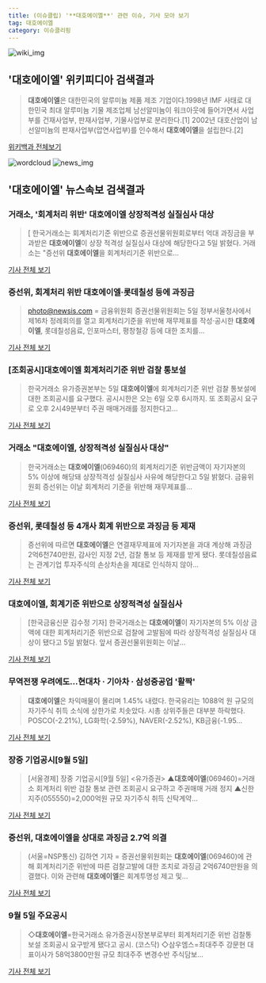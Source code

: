 ```yaml
---
title: (이슈클립) '**대호에이엘**' 관련 이슈, 기사 모아 보기
tag: 대호에이엘
category: 이슈클리핑
---
```

![wiki_img](https://user-images.githubusercontent.com/42597476/44503234-41136a80-a6d0-11e8-9071-6fc6418eafe4.png)
## **'**대호에이엘**'** 위키피디아 검색결과
>**대호에이엘**은 대한민국의 알루미늄 제품 제조 기업이다.1998년 IMF 사태로 대한민국 최대 알루미늄 기물 제조업체 남선알미늄이 워크아웃에 들어가면서 사업부를 건재사업부, 판재사업부, 기물사업부로 분리한다.[1] 2002년 대호산업이 남선알미늄의 판재사업부(압연사업부)를 인수해서 **대호에이엘**을 설립한다.[2]

<a href="https://ko.wikipedia.org/wiki/대호에이엘" target="_blank">위키백과 전체보기</a>

![wordcloud](https://s3.ap-northeast-2.amazonaws.com/lyrics101-wordcloud/2018-09-05-1536135067.png)
![news_img](https://user-images.githubusercontent.com/42597476/44507050-1206f400-a6e4-11e8-8d98-7ffbfebb353f.png)
## **'**대호에이엘**'** 뉴스속보 검색결과
### 거래소, '회계처리 위반' **대호에이엘** 상장적격성 실질심사 대상

>[ 한국거래소는 회계처리기준 위반으로 증권선물위원회로부터 억대 과징금을 부과받은 **대호에이엘**이 상장 적격성 실질심사 대상에 해당한다고 5일 밝혔다. 거래소는 "증선위 **대호에이엘**을 회계처리기준 위반으로...

<a href="http://view.asiae.co.kr/news/view.htm?idxno=2018090516401723552" target="_blank">기사 전체 보기</a>

### 증선위, 회계처리 위반 **대호에이엘**·롯데칠성 등에 과징금

>photo@newsis.com = 금융위원회 증권선물위원회는 5일 정부서울청사에서 제16차 정례회의를 열고 회계처리기준을 위반해 재무제표를 작성·공시한 **대호에이엘**, 롯데칠성음료, 인포마스터, 평창철강 등에 대한 조치를...

<a href="http://www.newsis.com/view/?id=NISX20180905_0000410202&cID=10401&pID=10400" target="_blank">기사 전체 보기</a>

### [조회공시]**대호에이엘** 회계처리기준 위반 검찰 통보설

>한국거래소 유가증권본부는 5일 **대호에이엘**에 회계처리기준 위반 검찰 통보설에 대한 조회공시를 요구했다. 공시시한은 오는 6일 오후 6시까지. 또 조회공시 요구로 오후 2시49분부터 주권 매매거래를 정지한다고...

<a href="http://news.mt.co.kr/mtview.php?no=2018090514551622478" target="_blank">기사 전체 보기</a>

### 거래소 "**대호에이엘**, 상장적격성 실질심사 대상"

>한국거래소는 **대호에이엘**(069460)의 회계처리기준 위반금액이 자기자본의 5% 이상에 해당돼 상장적격성 실질심사 사유에 해당한다고 5일 밝혔다. 금융위원회 증선위는 이날 회계처리 기준을 위반해 재무제표를...

<a href="http://www.edaily.co.kr/news/newspath.asp?newsid=03614566619337168" target="_blank">기사 전체 보기</a>

### 증선위, 롯데칠성 등 4개사 회계 위반으로 과징금 등 제재

>증선위에 따르면 **대호에이엘**은 연결재무제표에 자기자본을 과대 계상해 과징금 2억6천740만원, 감사인 지정 2년, 검찰 통보 등 제재를 받게 됐다. 롯데칠성음료는 관계기업 투자주식의 손상차손을 제대로 인식하지 않아...

<a href="http://app.yonhapnews.co.kr/YNA/Basic/SNS/r.aspx?c=AKR20180905111600008&did=1195m" target="_blank">기사 전체 보기</a>

### **대호에이엘**, 회계기준 위반으로 상장적격성 실질심사

>[한국금융신문 김수정 기자] 한국거래소는 **대호에이엘**이 자기자본의 5% 이상 금액에 대한 회계처리기준 위반으로 검찰에 고발됨에 따라 상장적격성 실질심사 대상이 됐다고 5일 밝혔다. 앞서 증권선물위원회는 이날...

<a href="http://www.fntimes.com/html/view.php?ud=2018090516480779971d6f57e61a_18" target="_blank">기사 전체 보기</a>

### 무역전쟁 우려에도...현대차 · 기아차 · 삼성중공업 '활짝'

>**대호에이엘**은 차익매물이 몰리며 1.45% 내렸다. 한국유리는 1088억 원 규모의 자기주식 취득 소식에 상한가로 치솟았다. 시총 상위주들은 대부분 하락했다. POSCO(-2.21%), LG화학(-2.59%), NAVER(-2.52%), KB금융(-1.95...

<a href="http://www.choicenews.co.kr/news/articleView.html?idxno=44322" target="_blank">기사 전체 보기</a>

### 장중 기업공시[9월 5일]

>[서울경제] 장중 기업공시[9월 5일] <유가증권> ▲**대호에이엘**(069460)=거래소 회계처리 위반 검찰 통보 관련 조회공시 요구하고 주권매매 거래 정지 ▲신한지주(055550)=2,000억원 규모 자기주식 취득 신탁계약...

<a href="http://www.sedaily.com/NewsView/1S4IPHS7D0" target="_blank">기사 전체 보기</a>

### 증선위, **대호에이엘**을 상대로 과징금 2.7억 의결

>(서울=NSP통신) 김하연 기자 = 증권선물위원회는 **대호에이엘**(069460)에 관해 회계처리기준 위반에 따른 검찰고발에 대한 조치로 과징금 2억6740만원을 의결했다. 이와 관련해 **대호에이엘**은 회계투명성 제고 및...

<a href="http://www.nspna.com/news/?mode=view&newsid=304429" target="_blank">기사 전체 보기</a>

### 9월 5일 주요공시

>◇**대호에이엘**=한국거래소 유가증권시장본부로부터 회계처리기준 위반 검찰통보설 조회공시 요구받게 됐다고 공시. (코스닥) ◇삼우엠스=최대주주 강문현 대표이사가 58억3800만원 규모 최대주주 변경수반 주식담보...

<a href="http://leaders.asiae.co.kr/news/articleView.html?idxno=74026" target="_blank">기사 전체 보기</a>


